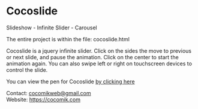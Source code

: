 # Cocoslide
Slideshow - Infinite Slider - Carousel

The entire project is within the file: cocoslide.html

Cocoslide is a jquery infinite slider. 
Click on the sides the move to previous or next slide, and pause the animation. 
Click on the center to start the animation again. 
You can also swipe left or right on touchscreen devices to control the slide. 

You can view the pen for Cocoslide <a href="https://codepen.io/Cocomik/pen/MNoEOr">by clicking here</a>

Contact: cocomikweb@gmail.com <br>
Website: https://cocomik.com
